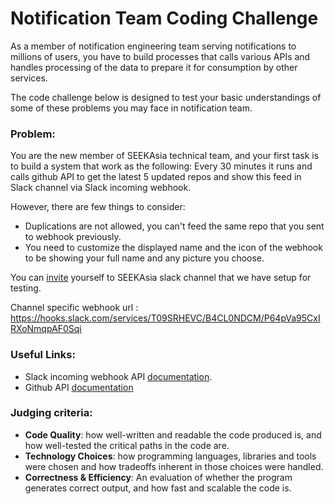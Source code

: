 # Notification Team Coding Challenge

As a member of notification engineering team serving notifications to millions of users, you have to build processes that calls various APIs and handles processing of the data to prepare it for consumption by other services.
 
The code challenge below is designed to test your basic understandings of some of these problems you may face in notification  team. 

### Problem:

You are the new member of SEEKAsia technical team, and your first task is to build a system that work as the following:
Every 30 minutes it runs and calls github API to get the latest 5 updated repos and show this feed in Slack channel via Slack incoming webhook. 

However, there are few things to consider:
 - Duplications are not allowed, you can't feed the same repo that you sent to webhook previously. 
 - You need to customize the displayed name and the icon of the webhook to be showing your full name and any picture you choose.
 
 
You can [invite](https://notification-team-challenge.herokuapp.com/) yourself to SEEKAsia slack channel that we have setup for testing. 

Channel specific webhook url : https://hooks.slack.com/services/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

### Useful Links:
- Slack incoming webhook API [documentation](https://api.slack.com/incoming-webhooks).
- Github API [documentation](https://developer.github.com/v3/search/)


### Judging criteria:

- **Code Quality**: how well-written and readable the code produced is, and how well-tested the critical paths in the code are.
- **Technology Choices**: how programming languages, libraries and tools were chosen and how tradeoffs inherent in those choices were handled.
- **Correctness & Efficiency**: An evaluation of whether the program generates correct output, and how fast and scalable the code is.

